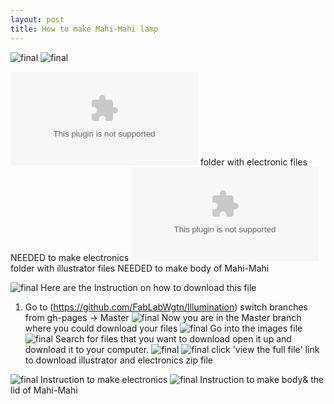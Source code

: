 ```yaml
---
layout: post
title: How to make Mahi-Mahi lamp
---
```


![final]({{site.baseurl}}/images/description.jpg)
![final]({{site.baseurl}}/images/constructionplan.jpg)


![final]({{site.baseurl}}/images/electronic.zip)
folder with electronic files NEEDED to make electronics
![final]({{site.baseurl}}/images/illustratorfile.zip)
folder with illustrator files NEEDED to make body of Mahi-Mahi

![final]({{site.baseurl}}/images/github1.png)
Here are the Instruction on how to download this file
1. Go to (https://github.com/FabLabWgtn/Illumination)
switch branches from gh-pages -> Master
![final]({{site.baseurl}}/images/github2.png)
Now you are in the Master branch where you could download your files
![final]({{site.baseurl}}/images/github3.png)
Go into the images file
![final]({{site.baseurl}}/images/github4.png)
Search for files that you want to download open it up and download it to your computer.
![final]({{site.baseurl}}/images/github5.png)
![final]({{site.baseurl}}/images/github6.png)
click 'view the full file' link to download illustrator and electronics zip file

![final]({{site.baseurl}}/images/flattenelectronicguide.jpg)
Instruction to make electronics
![final]({{site.baseurl}}/images/flattenbodyguide.jpg)
Instruction to make body& the lid of Mahi-Mahi